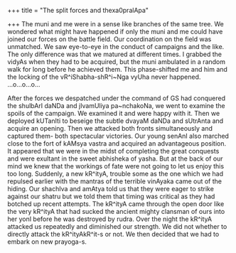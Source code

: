 +++
title = "The split forces and thexa0pralApa"

+++
The muni and me were in a sense like branches of the same tree. We
wondered what might have happened if only the muni and me could have
joined our forces on the battle field. Our coordination on the field was
unmatched. We saw eye-to-eye in the conduct of campaigns and the like.
The only difference was that we matured at different times. I grabbed
the vidyAs when they had to be acquired, but the muni ambulated in a
random walk for long before he achieved them. This phase-shifted me and
him and the locking of the vR^iShabha-shR^i\~Nga vyUha never happened.  
…o…o…o…

After the forces we despatched under the command of GS had conquered the
shulbArI daNDa and jIvamUliya pa\~nchakoNa, we went to examine the
spoils of the campaign. We examined it and were happy with it. Then we
deployed kUTanIti to beseige the subtle dvayaM daNDa and sUtrAnta and
acquire an opening. Then we attacked both fronts simultaneously and
captured them- both spectacular victories. Our young senAnI also marched
close to the fort of kAMsya vastra and acquired an advantageous
position. It appeared that we were in the midst of completing the great
conquests and were exultant in the sweet abhisheka of yasha. But at the
back of our mind we knew that the workings of fate were not going to let
us enjoy this too long. Suddenly, a new kR^ityA, trouble some as the one
which we had repulsed earlier with the mantras of the terrible vinAyaka
came out of the hiding. Our shachIva and amAtya told us that they were
eager to strike against our shatru but we told them that timing was
critical as they had botched up recent attempts. The kR^ityA came
through the open door like the very kR^ityA that had sucked the ancient
mighty clansman of ours into her yonI before he was destroyed by rudra.
Over the night the kR^ityA attacked us repeatedly and diminished our
strength. We did not whether to directly attack the kR^ityAkR^it-s or
not. We then decided that we had to embark on new prayoga-s.

